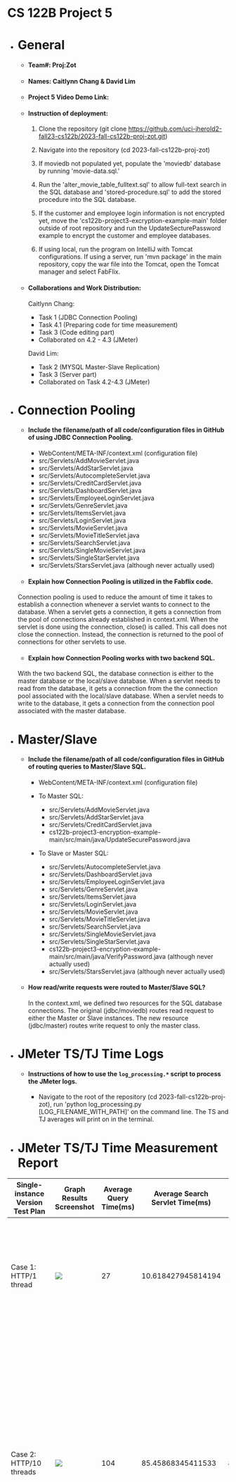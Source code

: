 # **CS 122B Project 5**

- # General
    - #### Team#: Proj:Zot
    
    - #### Names: Caitlynn Chang & David Lim
    
    - #### Project 5 Video Demo Link:

    - #### Instruction of deployment:
      1. Clone the repository (git clone https://github.com/uci-jherold2-fall23-cs122b/2023-fall-cs122b-proj-zot.git)
 
      2. Navigate into the repository (cd 2023-fall-cs122b-proj-zot)
      
      3. If moviedb not populated yet, populate the 'moviedb' database by running 'movie-data.sql.'
      
      4. Run the 'alter_movie_table_fulltext.sql' to allow full-text search in the SQL database and 'stored-procedure.sql' to add the stored procedure into the SQL database.
      
      5. If the customer and employee login information is not encrypted yet, move the 'cs122b-project3-excryption-example-main' folder outside of root repository and run the UpdateSecturePassword example to encrypt the customer and employee databases.
      
      6. If using local, run the program on IntelliJ with Tomcat configurations. If using a server, run 'mvn package' in the main repository, copy the war file into the Tomcat, open the Tomcat manager and select FabFlix. 

    - #### Collaborations and Work Distribution:
      Caitlynn Chang:
      - Task 1 (JDBC Connection Pooling)
      - Task 4.1 (Preparing code for time measurement)
      - Task 3 (Code editing part)
      - Collaborated on 4.2 - 4.3 (JMeter)

      David Lim:
      - Task 2 (MYSQL Master-Slave Replication)
      - Task 3 (Server part)
      - Collaborated on Task 4.2-4.3 (JMeter)

- # Connection Pooling
    - #### Include the filename/path of all code/configuration files in GitHub of using JDBC Connection Pooling.
        - WebContent/META-INF/context.xml (configuration file)
        - src/Servlets/AddMovieServlet.java
        - src/Servlets/AddStarServlet.java
        - src/Servlets/AutocompleteServlet.java
        - src/Servlets/CreditCardServlet.java
        - src/Servlets/DashboardServlet.java
        - src/Servlets/EmployeeLoginServlet.java
        - src/Servlets/GenreServlet.java
        - src/Servlets/ItemsServlet.java
        - src/Servlets/LoginServlet.java
        - src/Servlets/MovieServlet.java
        - src/Servlets/MovieTitleServlet.java
        - src/Servlets/SearchServlet.java
        - src/Servlets/SingleMovieServlet.java
        - src/Servlets/SingleStarServlet.java
        - src/Servlets/StarsServlet.java (although never actually used)
          
    - #### Explain how Connection Pooling is utilized in the Fabflix code.
    Connection pooling is used to reduce the amount of time it takes to establish a connection whenever a servlet wants to connect to the database. When a servlet gets a connection, it gets a connection from the pool of connections already established in context.xml. When the servlet is done using the connection, close() is called. This call does not close the connection. Instead, the connection is returned to the pool of connections for other servlets to use.
  
    - #### Explain how Connection Pooling works with two backend SQL.
    With the two backend SQL, the database connection is either to the master database or the local/slave database. When a servlet needs to read from the database, it gets a connection from the the connection pool associated with the local/slave database. When a servlet needs to write to the database, it gets a connection from the connection pool associated with the master database.

- # Master/Slave
    - #### Include the filename/path of all code/configuration files in GitHub of routing queries to Master/Slave SQL.
      - WebContent/META-INF/context.xml (configuration file)
      - To Master SQL:
          - src/Servlets/AddMovieServlet.java
          - src/Servlets/AddStarServlet.java
          - src/Servlets/CreditCardServlet.java
          - cs122b-project3-encryption-example-main/src/main/java/UpdateSecurePassword.java
            
      - To Slave or Master SQL:
          - src/Servlets/AutocompleteServlet.java
          - src/Servlets/DashboardServlet.java
          - src/Servlets/EmployeeLoginServlet.java
          - src/Servlets/GenreServlet.java
          - src/Servlets/ItemsServlet.java
          - src/Servlets/LoginServlet.java
          - src/Servlets/MovieServlet.java
          - src/Servlets/MovieTitleServlet.java
          - src/Servlets/SearchServlet.java
          - src/Servlets/SingleMovieServlet.java
          - src/Servlets/SingleStarServlet.java
          - cs122b-project3-encryption-example-main/src/main/java/VerifyPassword.java (although never actually used)
          - src/Servlets/StarsServlet.java (although never actually used)

    - #### How read/write requests were routed to Master/Slave SQL?
      In the context.xml, we defined two resources for the SQL database connections. The original (jdbc/moviedb) routes read request to either the Master or Slave instances. The new resource (jdbc/master) routes write request to only the master class.
    

- # JMeter TS/TJ Time Logs
    - #### Instructions of how to use the `log_processing.*` script to process the JMeter logs.
        - Navigate to the root of the repository (cd 2023-fall-cs122b-proj-zot), run 'python log_processing.py [LOG_FILENAME_WITH_PATH]' on the command line. The TS and TJ averages will print on in the terminal.


- # JMeter TS/TJ Time Measurement Report

| **Single-instance Version Test Plan**          | **Graph Results Screenshot** | **Average Query Time(ms)** | **Average Search Servlet Time(ms)** | **Average JDBC Time(ms)** | **Analysis** |
|------------------------------------------------|------------------------------|----------------------------|-------------------------------------|---------------------------|--------------|
| Case 1: HTTP/1 thread                          | ![](img/case1_single_instance_HTTP_1_thread.png)  | 27                         | 10.618427945814194             | 10.23943828920971         | The average search servlet time is really close the the JDBC time, which shows that most of the servlet time is related to JDBC tasks.            |
| Case 2: HTTP/10 threads                        | ![](img/case2_single_instance_HTTP_10_threads.png)   | 104                         | 85.45868345411533          | 85.19410142339412         | The increase from one thread to 10 threads increased the average time it takes to query. The throughput also increased, which may correlate with the increase in average query time since more calls are being made to the server. All threads had relatively the same average times.           |
| Case 3: HTTPS/10 threads                       | ![](img/case3_single_instance_HTTPS_10_threads.png)   | 102                         | 84.24469687639824           | 83.9398164747883                        | HTTPS seems relatively the same as HTTP, but faster by 1-2 seconds in average query time, average search servlet time, and average JDBC time. This is unusual since HTTP is usually faster than HTTPS since a handshake does not need to be established with HTTP. This deviation could be due to AWS inconsistent query times. This can be seen with the increase in throughput per minute      |
| Case 4: HTTP/10 threads/No connection pooling  | ![](img/case4_single_instance_HTTP_10_threads_noPooling.png)   | 104                         | 84.6022457370276                                  | 84.16114960491328                       | This run had the same average query time as case 2, which has connection pooling. This is unusual since no connection pooling should make the query time slower since connections have to open and close. |

| **Scaled Version Test Plan**                   | **Graph Results Screenshot** | **Average Query Time(ms)** | **Average Search Servlet Time(ms)** | **Average JDBC Time(ms)** | **Analysis** |
|------------------------------------------------|------------------------------|----------------------------|-------------------------------------|---------------------------|--------------|
| Case 1: HTTP/1 thread                          | ![](img/case1_scaled_HTTP_1_thread.png)   | 27   | 9.992673349892641                  | 9.614842659964864                        | The average query time is very close the the single instance with 1 thread. This makes sense since only one thread is active, so only one session is active.           |
| Case 2: HTTP/10 threads                        | ![](img/case2_scaled_HTTP_10_threads.png)   | 93                         | 75.13781912828296                                  | 74.8412896763855                        | The average query time is less that the average query time compared to when it was only a single instance, which is exected since there are more instanced to balance the load of inputs coming in.          |
| Case 3: HTTP/10 threads/No connection pooling  | ![](img/case3_scaled_HTTP_10_threads_noPooling.png)   | 58    | 40.23549614303076    | 39.92898893658976                         | The average is way lower than exepected. It should be faster than the since instance, but it shouldn't be faster than case 2 of the scaled version since connection pooling is not enabled. This unusual output may be due to AWS inconsistent query times.|

# **CS 122B Project 4**

## Demo Video
https://www.youtube.com/watch?v=T3aWGcP8wos

## Contributions

Caitlynn Chang
- Implemented Autocomplete

David Lim
- Implemented Andoid

# **CS 122B Project 3**

## Demo Video
https://youtu.be/VF5bSHseUDs

## Contributions

Caitlynn Chang
- Implemented Dashboard using Stored Procedure
- Implemented PreparedStatements
- Implemented recatpcha
- Implemented HTTPS
- Implemented Encrypted Password

David Lim
- Importing large XML data files into database

## Files with Prepared Statements
- AddMovieServlet.java
- AddStarServlet.java
- CreditCardServlet.java
- EmployeeLoginServlet.java
- ItemsServlet.java
- LoginServlet.java
- SearchServlet.java
- SingleMovieServlet.java
- SingleStarServelet.java

## Parsing time optimization strategies
1. Less to SQL
2. Used a Hashmap while parsing through data to allow constant time getting

## Inconsistent data reports from parsing
In ReferenceInconsistencyReport.txt. Can be seen in video, but named InconsistencyReport.txt.

# **CS 122B Project 2**

## Demo Video
https://www.youtube.com/watch?v=3YMf_IH_Jrw

## Contributions

Caitlynn Chang
- Main Page (search and browse)
- Single Star/Movie Pages + Jump Functionaility
- Movie List Page 


David Lim
- Login Page
- Shopping Cart + Payment Pages and Functions
- Demo Video

## Where Used LIKE/ILIKE
LIKE was mainly used for the Search and Browse Function (Servlets.SearchServlet). For the search feature, LIKE was used for finding the title, director and star with the pattern being %substring%. For the browsing feature, LIKE was used for genres with the format %genre% and movie titles with the format pattern% (except for *). Genre was formatted this way due to query returning genres as a string of all the genres. 
 
# **CS 122B Project 1**

## Demo Video
https://youtu.be/39aJCIOgjM8?si=dw449bWWeoUZefQS


## Contributions

Caitlynn Chang
- Single movie and single star pages
- SQL Create Table
- Edited HTML\CSS files


David Lim
- AWS Setup
- Servlet and JS for main Movie page
- Demo'd Project

